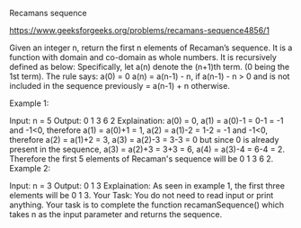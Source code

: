 Recamans sequence

https://www.geeksforgeeks.org/problems/recamans-sequence4856/1

Given an integer n, return the first n elements of Recaman’s sequence.
It is a function with domain and co-domain as whole numbers. It is recursively defined as below:
Specifically, let a(n) denote the (n+1)th term. (0 being the 1st term).
The rule says:
a(0) = 0
a(n) = a(n-1) - n, if a(n-1) - n > 0 and is not included in the sequence previously
       =  a(n-1) + n otherwise.

Example 1:

Input: 
n = 5
Output: 
0 1 3 6 2
Explaination: 
a(0) = 0,
a(1) = a(0)-1 = 0-1 = -1 and -1<0, therefore a(1) = a(0)+1 = 1,
a(2) = a(1)-2 = 1-2 = -1 and -1<0, therefore a(2) = a(1)+2 = 3,
a(3) = a(2)-3 = 3-3 = 0 but since 0 is already present in the sequence, a(3) = a(2)+3 = 3+3 = 6,
a(4) = a(3)-4 = 6-4 = 2.
Therefore the first 5 elements of Recaman's sequence will be 0 1 3 6 2.
Example 2:

Input: 
n = 3
Output: 
0 1 3
Explaination: 
As seen in example 1, the first three elements will be 0 1 3.
Your Task:
You do not need to read input or print anything. Your task is to complete the function recamanSequence() which takes n as the input parameter and returns the sequence.
